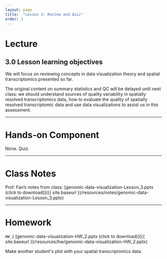 ```yaml
---
layout: page
title:  "Lesson 3: Review and Quiz"
order: 3
---
```


# Lecture

## 3.0 Lesson learning objectives

We will focus on reviewing concepts in data visualization theory and spatial transcriptomics presented so far.

The original content on summary statistics and QC will be delayed until next class: we should understand sources of quality variability in spatially resolved transcriptomics data, how to evaluate the quality of spatially resolved transcriptomic data and use data visualizations to assist us in this assessment. 

---

# Hands-on Component

None. Quiz. 

---

# Class Notes

Prof. Fan’s notes from class: [genomic-data-visualization-Lesson_3.pptx (click to download)]({{ site.baseurl }}/resources/notes/genomic-data-visualization-Lesson_3.pptx)

---

# Homework

`HW_2` [genomic-data-visualization-HW_2.pptx (click to download)]({{ site.baseurl }}/resources/hw/genomic-data-visualization-HW_2.pptx)

Make another student's plot with your spatial transcriptomics data.

